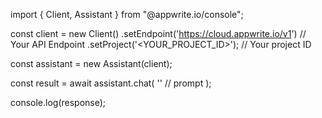 import { Client, Assistant } from "@appwrite.io/console";

const client = new Client()
    .setEndpoint('https://cloud.appwrite.io/v1') // Your API Endpoint
    .setProject('&lt;YOUR_PROJECT_ID&gt;'); // Your project ID

const assistant = new Assistant(client);

const result = await assistant.chat(
    '<PROMPT>' // prompt
);

console.log(response);
